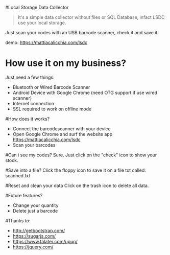 #Local Storage Data Collector
>It's a simple data collector without files or SQL Database, infact LSDC use your local storage.

Just scan your codes with an USB barcode scanner, check it and save it.

demo: https://mattiacalicchia.com/lsdc

# How use it on my business?
Just need a few things:
* Bluetooth or Wired Barcode Scanner
* Android Device with Google Chrome (need OTG support if use wired scanner)
* Internet connection
* SSL required to work on offline mode

#How does it works?
* Connect the barcodescanner with your device
* Open Google Chrome and surf the website app https://mattiacalicchia.com/lsdc
* Scan your barcodes

#Can i see my codes?
Sure. Just click on the "check" icon to show your stock.

#Save into a file?
Click the floppy icon to save it on a file txt called: scanned.txt

#Reset and clean your data
Click on the trash icon to delete all data.

#Future features?
* Change your quantity
* Delete just a barcode

#Thanks to:
* http://getbootstrap.com/
* https://sugarjs.com/
* https://www.talater.com/upup/
* https://jquery.com/
